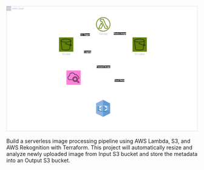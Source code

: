 ![alt text](<images/Rekognition.png>)

Build a serverless image processing pipeline using AWS Lambda, S3, and AWS Rekognition with Terraform. This project will automatically resize and analyze newly uploaded image from Input S3 bucket and store the metadata into an Output S3 bucket.